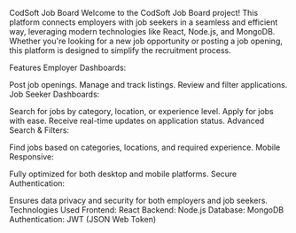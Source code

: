 CodSoft Job Board
Welcome to the CodSoft Job Board project! This platform connects employers with job seekers in a seamless and efficient way, leveraging modern technologies like React, Node.js, and MongoDB. Whether you're looking for a new job opportunity or posting a job opening, this platform is designed to simplify the recruitment process.

Features
Employer Dashboards:

Post job openings.
Manage and track listings.
Review and filter applications.
Job Seeker Dashboards:

Search for jobs by category, location, or experience level.
Apply for jobs with ease.
Receive real-time updates on application status.
Advanced Search & Filters:

Find jobs based on categories, locations, and required experience.
Mobile Responsive:

Fully optimized for both desktop and mobile platforms.
Secure Authentication:

Ensures data privacy and security for both employers and job seekers.
Technologies Used
Frontend: React
Backend: Node.js
Database: MongoDB
Authentication: JWT (JSON Web Token)

